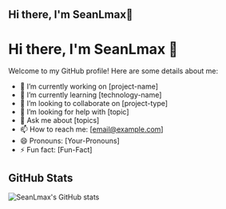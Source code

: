 ## Hi there, I'm SeanLmax👋

<!--
**SeanLmax/SeanLmax** is a ✨ _special_ ✨ repository because its `README.md` (this file) appears on your GitHub profile.

Here are some ideas to get you started:

- 🔭 I’m currently working on ...
- 🌱 I’m currently learning ...
- 👯 I’m looking to collaborate on ...
- 🤔 I’m looking for help with ...
- 💬 Ask me about ...
- 📫 How to reach me: ...
- 😄 Pronouns: ...
- ⚡ Fun fact: ...
-->

# Hi there, I'm SeanLmax 👋

Welcome to my GitHub profile! Here are some details about me:

- 🔭 I’m currently working on [project-name]
- 🌱 I’m currently learning [technology-name]
- 👯 I’m looking to collaborate on [project-type]
- 🤔 I’m looking for help with [topic]
- 💬 Ask me about [topics]
- 📫 How to reach me: [email@example.com]
- 😄 Pronouns: [Your-Pronouns]
- ⚡ Fun fact: [Fun-Fact]

## GitHub Stats
![SeanLmax's GitHub stats](https://github-readme-stats.vercel.app/api?username=SeanLmax&show_icons=true&theme=radical)
